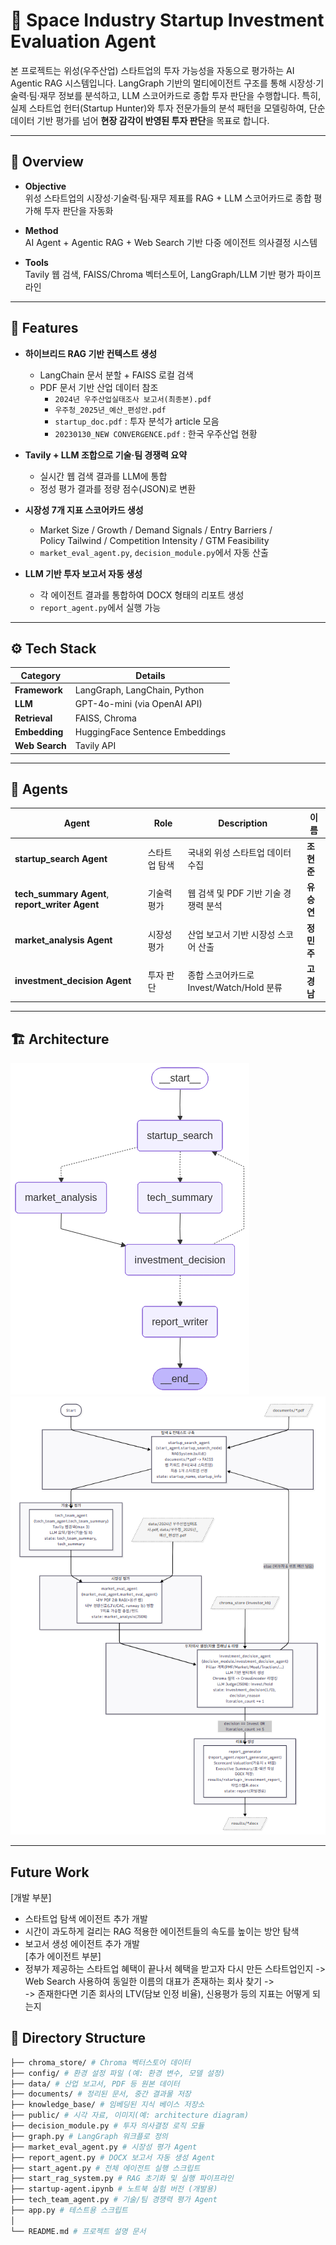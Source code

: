 # 🚀 Space Industry Startup Investment Evaluation Agent

본 프로젝트는 위성(우주산업) 스타트업의 투자 가능성을 자동으로 평가하는 AI Agentic RAG 시스템입니다.
LangGraph 기반의 멀티에이전트 구조를 통해 시장성·기술력·팀·재무 정보를 분석하고, LLM 스코어카드로 종합 투자 판단을 수행합니다.
특히, 실제 스타트업 헌터(Startup Hunter)와 투자 전문가들의 분석 패턴을 모델링하여, 단순 데이터 기반 평가를 넘어 **현장 감각이 반영된 투자 판단**을 목표로 합니다.

---

## 🧭 Overview

- **Objective**  
  위성 스타트업의 시장성·기술력·팀·재무 제표를 RAG + LLM 스코어카드로 종합 평가해 투자 판단을 자동화

- **Method**  
  AI Agent + Agentic RAG + Web Search 기반 다중 에이전트 의사결정 시스템

- **Tools**  
  Tavily 웹 검색, FAISS/Chroma 벡터스토어, LangGraph/LLM 기반 평가 파이프라인

---

## 🧩 Features

- **하이브리드 RAG 기반 컨텍스트 생성**  
  - LangChain 문서 분할 + FAISS 로컬 검색  
  - PDF 문서 기반 산업 데이터 참조  
    - `2024년 우주산업실태조사 보고서(최종본).pdf`  
    - `우주청_2025년_예산_편성안.pdf`  
    - `startup_doc.pdf` : 투자 분석가 article 모음  
    - `20230130_NEW CONVERGENCE.pdf` : 한국 우주산업 현황  

- **Tavily + LLM 조합으로 기술·팀 경쟁력 요약**  
  - 실시간 웹 검색 결과를 LLM에 통합  
  - 정성 평가 결과를 정량 점수(JSON)로 변환  

- **시장성 7개 지표 스코어카드 생성**  
  - Market Size / Growth / Demand Signals / Entry Barriers /  
    Policy Tailwind / Competition Intensity / GTM Feasibility  
  - `market_eval_agent.py`, `decision_module.py`에서 자동 산출  

- **LLM 기반 투자 보고서 자동 생성**  
  - 각 에이전트 결과를 통합하여 DOCX 형태의 리포트 생성  
  - `report_agent.py`에서 실행 가능  

---

## ⚙️ Tech Stack

| Category   | Details                           |
|-------------|------------------------------------|
| **Framework** | LangGraph, LangChain, Python |
| **LLM**        | GPT-4o-mini (via OpenAI API) |
| **Retrieval**  | FAISS, Chroma |
| **Embedding**  | HuggingFace Sentence Embeddings |
| **Web Search** | Tavily API |

---

## 🤖 Agents

| Agent                         | Role    | Description                    | 이름       |
| ----------------------------- | ------- | ------------------------------ | -------- |
| **startup_search Agent**      | 스타트업 탐색 | 국내외 위성 스타트업 데이터 수집             | **조현준**  |
| **tech_summary Agent**, **report_writer Agent**	        | 기술력 평가  | 웹 검색 및 PDF 기반 기술 경쟁력 분석        | **유승연**  |
| **market_analysis Agent**     | 시장성 평가  | 산업 보고서 기반 시장성 스코어 산출           | **정민주**  |
| **investment_decision Agent** | 투자 판단   | 종합 스코어카드로 Invest/Watch/Hold 분류 | **고경남**  |
---

## 🏗️ Architecture

![Architecture Diagram](./public/architecture_image.png)
![Agent Flow](./public/agent.png)

---

## Future Work
[개발 부분]  
- 스타트업 탐색 에이전트 추가 개발  
- 시간이 과도하게 걸리는 RAG 적용한 에이전트들의 속도를 높이는 방안 탐색  
- 보고서 생성 에이전트 추가 개발  
[추가 에이전트 부분]  
- 정부가 제공하는 스타트업 혜택이 끝나서 혜택을 받고자 다시 만든 스타트업인지 -> Web Search 사용하여 동일한 이름의 대표가 존재하는 회사 찾기 ->  
-> 존재한다면 기존 회사의 LTV(담보 인정 비율), 신용평가 등의 지표는 어떻게 되는지  

## 📁 Directory Structure

```bash
├── chroma_store/ # Chroma 벡터스토어 데이터
├── config/ # 환경 설정 파일 (예: 환경 변수, 모델 설정)
├── data/ # 산업 보고서, PDF 등 원본 데이터
├── documents/ # 정리된 문서, 중간 결과물 저장
├── knowledge_base/ # 임베딩된 지식 베이스 저장소
├── public/ # 시각 자료, 이미지(예: architecture diagram)
├── decision_module.py # 투자 의사결정 로직 모듈
├── graph.py # LangGraph 워크플로 정의
├── market_eval_agent.py # 시장성 평가 Agent
├── report_agent.py # DOCX 보고서 자동 생성 Agent
├── start_agent.py # 전체 에이전트 실행 스크립트
├── start_rag_system.py # RAG 초기화 및 실행 파이프라인
├── startup-agent.ipynb # 노트북 실험 버전 (개발용)
├── tech_team_agent.py # 기술/팀 경쟁력 평가 Agent
├── app.py # 테스트용 스크립트
│
└── README.md # 프로젝트 설명 문서
```
